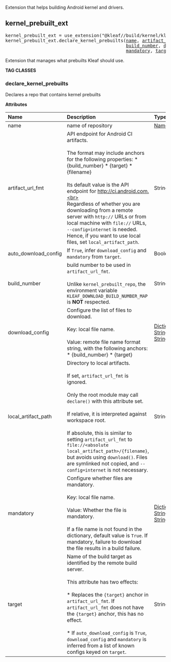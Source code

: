 <!-- Generated with Stardoc: http://skydoc.bazel.build -->

Extension that helps building Android kernel and drivers.

<a id="kernel_prebuilt_ext"></a>

## kernel_prebuilt_ext

<pre>
kernel_prebuilt_ext = use_extension("@kleaf//build/kernel/kleaf:kernel_prebuilt_ext.bzl", "kernel_prebuilt_ext")
kernel_prebuilt_ext.declare_kernel_prebuilts(<a href="#kernel_prebuilt_ext.declare_kernel_prebuilts-name">name</a>, <a href="#kernel_prebuilt_ext.declare_kernel_prebuilts-artifact_url_fmt">artifact_url_fmt</a>, <a href="#kernel_prebuilt_ext.declare_kernel_prebuilts-auto_download_config">auto_download_config</a>,
                                             <a href="#kernel_prebuilt_ext.declare_kernel_prebuilts-build_number">build_number</a>, <a href="#kernel_prebuilt_ext.declare_kernel_prebuilts-download_config">download_config</a>, <a href="#kernel_prebuilt_ext.declare_kernel_prebuilts-local_artifact_path">local_artifact_path</a>,
                                             <a href="#kernel_prebuilt_ext.declare_kernel_prebuilts-mandatory">mandatory</a>, <a href="#kernel_prebuilt_ext.declare_kernel_prebuilts-target">target</a>)
</pre>

Extension that manages what prebuilts Kleaf should use.


**TAG CLASSES**

<a id="kernel_prebuilt_ext.declare_kernel_prebuilts"></a>

### declare_kernel_prebuilts

Declares a repo that contains kernel prebuilts

**Attributes**

| Name  | Description | Type | Mandatory | Default |
| :------------- | :------------- | :------------- | :------------- | :------------- |
| <a id="kernel_prebuilt_ext.declare_kernel_prebuilts-name"></a>name |  name of repository   | <a href="https://bazel.build/concepts/labels#target-names">Name</a> | required |  |
| <a id="kernel_prebuilt_ext.declare_kernel_prebuilts-artifact_url_fmt"></a>artifact_url_fmt |  API endpoint for Android CI artifacts.<br><br>The format may include anchors for the following properties:     * {build_number}     * {target}     * {filename}<br><br>Its default value is the API endpoint for http://ci.android.com.<br><br>Regardless of whether you are downloading from a remote server with `http://` URLs or from local machine with `file://` URLs, `--config=internet` is needed. Hence, if you want to use local files, set `local_artifact_path`.   | String | optional |  `"https://androidbuildinternal.googleapis.com/android/internal/build/v3/builds/{build_number}/{target}/attempts/latest/artifacts/{filename}/url?redirect=true"`  |
| <a id="kernel_prebuilt_ext.declare_kernel_prebuilts-auto_download_config"></a>auto_download_config |  If `True`, infer `download_config` and `mandatory` from `target`.   | Boolean | optional |  `False`  |
| <a id="kernel_prebuilt_ext.declare_kernel_prebuilts-build_number"></a>build_number |  build number to be used in `artifact_url_fmt`.<br><br>Unlike `kernel_prebuilt_repo`, the environment variable `KLEAF_DOWNLOAD_BUILD_NUMBER_MAP` is **NOT** respected.   | String | optional |  `""`  |
| <a id="kernel_prebuilt_ext.declare_kernel_prebuilts-download_config"></a>download_config |  Configure the list of files to download.<br><br>Key: local file name.<br><br>Value: remote file name format string, with the following anchors:     * {build_number}     * {target}   | <a href="https://bazel.build/rules/lib/dict">Dictionary: String -> String</a> | optional |  `{}`  |
| <a id="kernel_prebuilt_ext.declare_kernel_prebuilts-local_artifact_path"></a>local_artifact_path |  Directory to local artifacts.<br><br>If set, `artifact_url_fmt` is ignored.<br><br>Only the root module may call `declare()` with this attribute set.<br><br>If relative, it is interpreted against workspace root.<br><br>If absolute, this is similar to setting `artifact_url_fmt` to `file://<absolute local_artifact_path>/{filename}`, but avoids using `download()`. Files are symlinked not copied, and `--config=internet` is not necessary.   | String | optional |  `""`  |
| <a id="kernel_prebuilt_ext.declare_kernel_prebuilts-mandatory"></a>mandatory |  Configure whether files are mandatory.<br><br>Key: local file name.<br><br>Value: Whether the file is mandatory.<br><br>If a file name is not found in the dictionary, default value is `True`. If mandatory, failure to download the file results in a build failure.   | <a href="https://bazel.build/rules/lib/dict">Dictionary: String -> String</a> | optional |  `{}`  |
| <a id="kernel_prebuilt_ext.declare_kernel_prebuilts-target"></a>target |  Name of the build target as identified by the remote build server.<br><br>This attribute has two effects:<br><br>* Replaces the `{target}` anchor in `artifact_url_fmt`.     If `artifact_url_fmt` does not have the `{target}` anchor,     this has no effect.<br><br>* If `auto_download_config` is `True`, `download_config`     and `mandatory` is inferred from a     list of known configs keyed on `target`.   | String | optional |  `"kernel_aarch64"`  |


